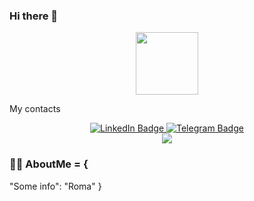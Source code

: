 ### Hi there 👋

<div id="header" align="center">
  <img src="https://media.giphy.com/media/M9gbBd9nbDrOTu1Mqx/giphy.gif" width="100"/>
</div>


My contacts


<div id="badges" align="center">
  <a href="https://www.linkedin.com/in/%D1%80%D0%BE%D0%BC%D0%B0-%D0%B3%D0%B0%D0%BC%D0%B8%D0%BD-978b06225">
    <img src="https://img.shields.io/badge/LinkedIn-blue?style=for-the-badge&logo=linkedin&logoColor=white" alt="LinkedIn Badge"/>
  </a>
  
  <a href="https://t.me/Fiz0rg">
    <img src="https://img.shields.io/badge/Telegram-black?style=for-the-badge&logo=Telegram&logoColor=Blue" alt="Telegram Badge"/>
  </a>
</div>

<div align="center" >
  <img src="https://komarev.com/ghpvc/?username=Fiz0rg&style=flat-square&color=blue">
</div>

### :man_technologist: AboutMe = {
  "Some info": "Roma"
}


<!--
**Fiz0rg/Fiz0rg** is a ✨ _special_ ✨ repository because its `README.md` (this file) appears on your GitHub profile.

Here are some ideas to get you started:

- 🔭 I’m currently working on ...
- 🌱 I’m currently learning ...
- 👯 I’m looking to collaborate on ...
- 🤔 I’m looking for help with ...
- 💬 Ask me about ...
- 📫 How to reach me: ...
- 😄 Pronouns: ...
- ⚡ Fun fact: ...
-->
